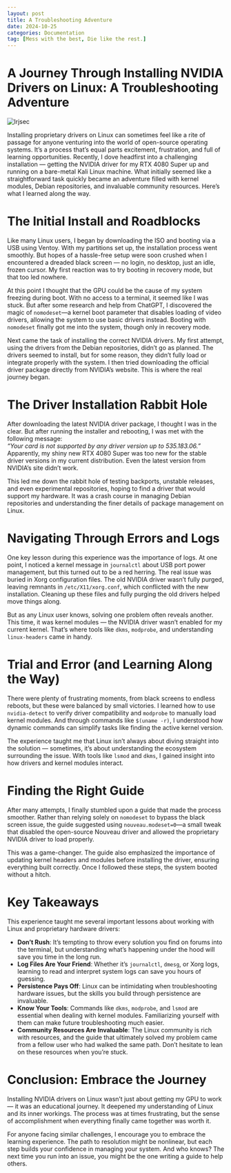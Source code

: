```yaml
---
layout: post
title: A Troubleshooting Adventure
date: 2024-10-25
categories: Documentation
tag: [Mess with the best, Die like the rest.]
---
```


# **A Journey Through Installing NVIDIA Drivers on Linux: A Troubleshooting Adventure**

![lrjsec](https://miro.medium.com/v2/da:true/resize:fill:88:88/0*NNjj-ip5C1ojJs4H)

Installing proprietary drivers on Linux can sometimes feel like a rite of passage for anyone venturing into the world of open-source operating systems. It’s a process that’s equal parts excitement, frustration, and full of learning opportunities. Recently, I dove headfirst into a challenging installation — getting the NVIDIA driver for my RTX 4080 Super up and running on a bare-metal Kali Linux machine. What initially seemed like a straightforward task quickly became an adventure filled with kernel modules, Debian repositories, and invaluable community resources. Here’s what I learned along the way.

# The Initial Install and Roadblocks

Like many Linux users, I began by downloading the ISO and booting via a USB using Ventoy. With my partitions set up, the installation process went smoothly. But hopes of a hassle-free setup were soon crushed when I encountered a dreaded black screen — no login, no desktop, just an idle, frozen cursor. My first reaction was to try booting in recovery mode, but that too led nowhere.

At this point I thought that the GPU could be the cause of my system freezing during boot. With no access to a terminal, it seemed like I was stuck. But after some research and help from ChatGPT, I discovered the magic of `nomodeset`—a kernel boot parameter that disables loading of video drivers, allowing the system to use basic drivers instead. Booting with `nomodeset` finally got me into the system, though only in recovery mode.

Next came the task of installing the correct NVIDIA drivers. My first attempt, using the drivers from the Debian repositories, didn’t go as planned. The drivers seemed to install, but for some reason, they didn’t fully load or integrate properly with the system. I then tried downloading the official driver package directly from NVIDIA’s website. This is where the real journey began.

# The Driver Installation Rabbit Hole

After downloading the latest NVIDIA driver package, I thought I was in the clear. But after running the installer and rebooting, I was met with the following message:  
_“Your card is not supported by any driver version up to 535.183.06.”_  
Apparently, my shiny new RTX 4080 Super was too new for the stable driver versions in my current distribution. Even the latest version from NVIDIA’s site didn’t work.

This led me down the rabbit hole of testing backports, unstable releases, and even experimental repositories, hoping to find a driver that would support my hardware. It was a crash course in managing Debian repositories and understanding the finer details of package management on Linux.

# Navigating Through Errors and Logs

One key lesson during this experience was the importance of logs. At one point, I noticed a kernel message in `journalctl` about USB port power management, but this turned out to be a red herring. The real issue was buried in Xorg configuration files. The old NVIDIA driver wasn’t fully purged, leaving remnants in `/etc/X11/xorg.conf`, which conflicted with the new installation. Cleaning up these files and fully purging the old drivers helped move things along.

But as any Linux user knows, solving one problem often reveals another. This time, it was kernel modules — the NVIDIA driver wasn’t enabled for my current kernel. That’s where tools like `dkms`, `modprobe`, and understanding `linux-headers` came in handy.

# Trial and Error (and Learning Along the Way)

There were plenty of frustrating moments, from black screens to endless reboots, but these were balanced by small victories. I learned how to use `nvidia-detect` to verify driver compatibility and `modprobe` to manually load kernel modules. And through commands like `$(uname -r)`, I understood how dynamic commands can simplify tasks like finding the active kernel version.

The experience taught me that Linux isn’t always about diving straight into the solution — sometimes, it’s about understanding the ecosystem surrounding the issue. With tools like `lsmod` and `dkms`, I gained insight into how drivers and kernel modules interact.

# Finding the Right Guide

After many attempts, I finally stumbled upon a guide that made the process smoother. Rather than relying solely on `nomodeset` to bypass the black screen issue, the guide suggested using `nouveau.modeset=0`—a small tweak that disabled the open-source Nouveau driver and allowed the proprietary NVIDIA driver to load properly.

This was a game-changer. The guide also emphasized the importance of updating kernel headers and modules before installing the driver, ensuring everything built correctly. Once I followed these steps, the system booted without a hitch.

# Key Takeaways

This experience taught me several important lessons about working with Linux and proprietary hardware drivers:

- **Don’t Rush**: It’s tempting to throw every solution you find on forums into the terminal, but understanding what’s happening under the hood will save you time in the long run.
- **Log Files Are Your Friend**: Whether it’s `journalctl`, `dmesg`, or Xorg logs, learning to read and interpret system logs can save you hours of guessing.
- **Persistence Pays Off**: Linux can be intimidating when troubleshooting hardware issues, but the skills you build through persistence are invaluable.
- **Know Your Tools**: Commands like `dkms`, `modprobe`, and `lsmod` are essential when dealing with kernel modules. Familiarizing yourself with them can make future troubleshooting much easier.
- **Community Resources Are Invaluable**: The Linux community is rich with resources, and the guide that ultimately solved my problem came from a fellow user who had walked the same path. Don’t hesitate to lean on these resources when you’re stuck.

# Conclusion: Embrace the Journey

Installing NVIDIA drivers on Linux wasn’t just about getting my GPU to work — it was an educational journey. It deepened my understanding of Linux and its inner workings. The process was at times frustrating, but the sense of accomplishment when everything finally came together was worth it.

For anyone facing similar challenges, I encourage you to embrace the learning experience. The path to resolution might be nonlinear, but each step builds your confidence in managing your system. And who knows? The next time you run into an issue, you might be the one writing a guide to help others.

